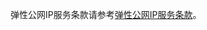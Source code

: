 弹性公网IP服务条款请参考[弹性公网IP服务条款](../../../Service-Agreements-and-Guarantees/Product-Service-Agreement/Public-Network-IP-Service-Clause.md)。
